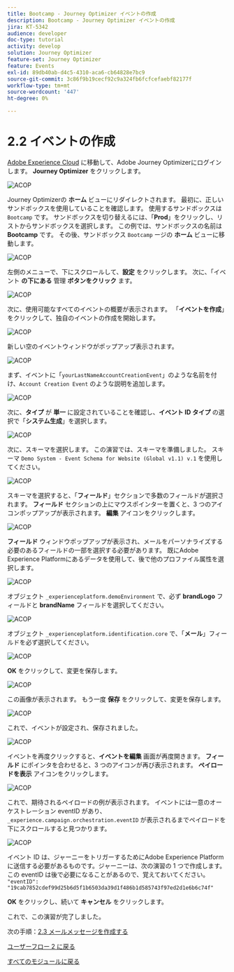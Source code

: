 ```yaml
---
title: Bootcamp - Journey Optimizer イベントの作成
description: Bootcamp - Journey Optimizer イベントの作成
jira: KT-5342
audience: developer
doc-type: tutorial
activity: develop
solution: Journey Optimizer
feature-set: Journey Optimizer
feature: Events
exl-id: 89db40ab-d4c5-4310-aca6-cb64828e7bc9
source-git-commit: 3c86f9b19cecf92c9a324fb6fcfcefaebf82177f
workflow-type: tm+mt
source-wordcount: '447'
ht-degree: 0%

---
```


# 2.2 イベントの作成

[Adobe Experience Cloud](https://experience.adobe.com) に移動して、Adobe Journey Optimizerにログインします。 **Journey Optimizer** をクリックします。

![ACOP](./images/acophome.png)

Journey Optimizerの **ホーム** ビューにリダイレクトされます。 最初に、正しいサンドボックスを使用していることを確認します。 使用するサンドボックスは `Bootcamp` です。 サンドボックスを切り替えるには、「**Prod**」をクリックし、リストからサンドボックスを選択します。 この例では、サンドボックスの名前は **Bootcamp** です。 その後、サンドボックス `Bootcamp` ージの **ホーム** ビューに移動します。

![ACOP](./images/acoptriglp.png)

左側のメニューで、下にスクロールして、**設定** をクリックします。 次に、「イベント **の下にある** 管理 **ボタンをクリック** ます。

![ACOP](./images/acopmenu.png)

次に、使用可能なすべてのイベントの概要が表示されます。 「**イベントを作成**」をクリックして、独自のイベントの作成を開始します。

![ACOP](./images/emptyevent.png)

新しい空のイベントウィンドウがポップアップ表示されます。

![ACOP](./images/emptyevent1.png)

まず、イベントに「`yourLastNameAccountCreationEvent`」のような名前を付け、`Account Creation Event` のような説明を追加します。

![ACOP](./images/eventdescription.png)

次に、**タイプ** が **単一** に設定されていることを確認し、**イベント ID タイプ** の選択で「**システム生成**」を選択します。

![ACOP](./images/eventidtype.png)

次に、スキーマを選択します。 この演習では、スキーマを準備しました。 スキーマ `Demo System - Event Schema for Website (Global v1.1) v.1` を使用してください。

![ACOP](./images/eventschema.png)

スキーマを選択すると、「**フィールド**」セクションで多数のフィールドが選択されます。 **フィールド** セクションの上にマウスポインターを置くと、3 つのアイコンポップアップが表示されます。 **編集** アイコンをクリックします。

![ACOP](./images/eventpayload.png)

**フィールド** ウィンドウポップアップが表示され、メールをパーソナライズする必要のあるフィールドの一部を選択する必要があります。  既にAdobe Experience Platformにあるデータを使用して、後で他のプロファイル属性を選択します。

![ACOP](./images/eventfields.png)

オブジェクト `_experienceplatform.demoEnvironment` で、必ず **brandLogo** フィールドと **brandName** フィールドを選択してください。

![ACOP](./images/eventpayloadbr.png)

オブジェクト `_experienceplatform.identification.core` で、「**メール**」フィールドを必ず選択してください。

![ACOP](./images/eventpayloadbrid.png)

**OK** をクリックして、変更を保存します。

![ACOP](./images/saveok.png)

この画像が表示されます。 もう一度 **保存** をクリックして、変更を保存します。

![ACOP](./images/eventsave.png)

これで、イベントが設定され、保存されました。

![ACOP](./images/eventdone.png)

イベントを再度クリックすると、**イベントを編集** 画面が再度開きます。 **フィールド** にポインタを合わせると、3 つのアイコンが再び表示されます。 **ペイロードを表示** アイコンをクリックします。

![ACOP](./images/viewevent.png)

これで、期待されるペイロードの例が表示されます。
イベントには一意のオーケストレーション eventID があり、`_experience.campaign.orchestration.eventID` が表示されるまでペイロードを下にスクロールすると見つかります。

![ACOP](./images/payloadeventID.png)

イベント ID は、ジャーニーをトリガーするためにAdobe Experience Platformに送信する必要があるものです。ジャーニーは、次の演習の 1 つで作成します。 この eventID は後で必要になることがあるので、覚えておいてください。
`"eventID": "19cab7852cdef99d25b6d5f1b6503da39d1f486b1d585743f97ed2d1e6b6c74f"`

**OK** をクリックし、続いて **キャンセル** をクリックします。

これで、この演習が完了しました。

次の手順：[2.3 メールメッセージを作成する ](./ex3.md)

[ユーザーフロー 2 に戻る](./uc2.md)

[すべてのモジュールに戻る](../../overview.md)

